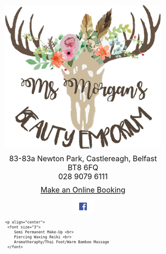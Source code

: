 <div>
  <p align="center"> 
    <img src="logo.png">
  </p>

  <p align="center"> 
    <font size="5">
      83-83a Newton Park, Castlereagh, Belfast BT8 6FQ <br>
      028 9079 6111<br>
    </font> 
  </p>
  
   <p align="center">
    <font size="5">
      <a href="https://msmorgansbeautyemporium.as.me">Make an Online Booking</a><br>
    </font>
  </p>

  <p align="center">
    <a href="https://www.facebook.com/msmorgansbeautyemporium">
      <img src="fb.png" alt="FaceBook" height="50" width="70">
    </a>
   </p>
   
   
    <p align="center">
     <font size="3">
        Semi Permanent Make-Up <br>
        Piercing Waxing Reiki <br>
        Aromatheraphy/Thai Foot/Warm Bamboo Massage 
     </font>  
   </p>
   
   
 </div>
 
  
  

